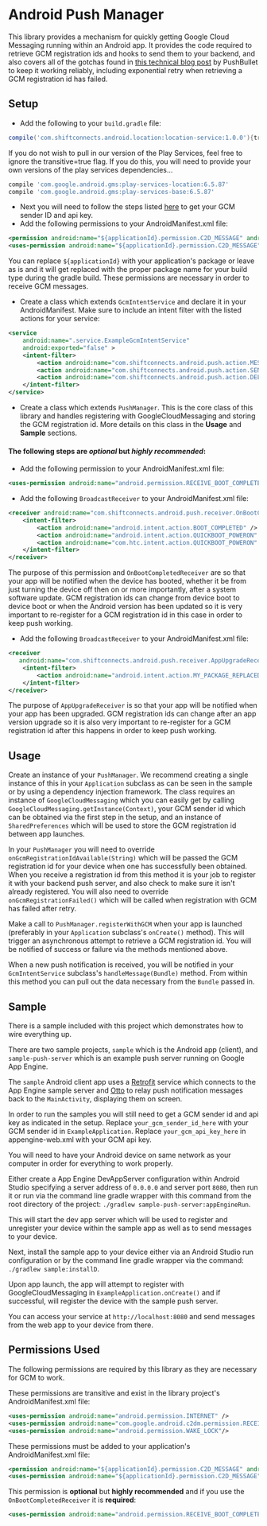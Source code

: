 # Android Push Manager

This library provides a mechanism for quickly getting Google Cloud Messaging running within an Android app. It provides the code required to retrieve GCM registration ids and hooks to send
them to your backend, and also covers all of the gotchas found in [this technical blog post](https://blog.pushbullet.com/2014/02/12/keeping-google-cloud-messaging-for-android-working-reliably-techincal-post/)
by PushBullet to keep it working reliably, including exponential retry when retrieving a GCM registration id has failed.

## Setup
* Add the following to your ```build.gradle``` file:
```gradle
compile('com.shiftconnects.android.location:location-service:1.0.0'){transitive=true}
```
If you do not wish to pull in our version of the Play Services, feel free to ignore the transitive=true flag. If you do this, you will need to provide your own versions of the play services dependencies...
```gradle
compile 'com.google.android.gms:play-services-location:6.5.87'
compile 'com.google.android.gms:play-services-base:6.5.87'
```

* Next you will need to follow the steps listed [here](http://developer.android.com/google/gcm/gs.html) to get your GCM sender ID and api key.
* Add the following permissions to your AndroidManifest.xml file: 
```xml
<permission android:name="${applicationId}.permission.C2D_MESSAGE" android:protectionLevel="signature" />
<uses-permission android:name="${applicationId}.permission.C2D_MESSAGE" />
```
You can replace ```${applicationId}``` with your application's package or leave as is and it will get replaced with the proper
package name for your build type during the gradle build. These permissions are necessary in order to receive GCM messages.

* Create a class which extends ```GcmIntentService``` and declare it in your AndroidManifest. Make sure to include an intent filter with the listed actions for your service:
```xml
<service
    android:name=".service.ExampleGcmIntentService"
    android:exported="false" >
    <intent-filter>
        <action android:name="com.shiftconnects.android.push.action.MESSAGE" />
        <action android:name="com.shiftconnects.android.push.action.SEND_ERROR" />
        <action android:name="com.shiftconnects.android.push.action.DELETED" />
    </intent-filter>
</service>
```
* Create a class which extends ```PushManager```. This is the core class of this library and handles registering with GoogleCloudMessaging and storing the GCM registration id. More details on this class in the **Usage** and **Sample** sections.  


#### The following steps are *optional* but *highly recommended*:
* Add the following permission to your AndroidManifest.xml file:
```xml
<uses-permission android:name="android.permission.RECEIVE_BOOT_COMPLETED"/>
```
* Add the following ```BroadcastReceiver``` to your AndroidManifest.xml file:
```xml
<receiver android:name="com.shiftconnects.android.push.receiver.OnBootCompletedReceiver" >
    <intent-filter>
        <action android:name="android.intent.action.BOOT_COMPLETED" />
        <action android:name="android.intent.action.QUICKBOOT_POWERON" />
        <action android:name="com.htc.intent.action.QUICKBOOT_POWERON" />
    </intent-filter>
</receiver>
```

The purpose of this permission and ```OnBootCompletedReceiver``` are so that your app will be notified when the device has booted, whether it be from just turning the device off then on or more importantly, after a system software update. GCM registration ids can change from device boot to device boot or when the Android version has been updated so it is very important to re-register for a GCM registration id in this case in order to keep push working.

* Add the following ```BroadcastReceiver``` to your AndroidManifest.xml file: 
```xml
<receiver
   android:name="com.shiftconnects.android.push.receiver.AppUpgradeReceiver">
    <intent-filter>
        <action android:name="android.intent.action.MY_PACKAGE_REPLACED" />
    </intent-filter>
</receiver>
```

The purpose of ```AppUpgradeReceiver``` is so that your app will be notified when your app has been upgraded. GCM registration ids can change after an app version upgrade so it is also very important to re-register for a GCM registration id after this happens in order to keep push working.

## Usage

Create an instance of your ```PushManager```. We recommend creating a single instance of this in your ```Application``` subclass as can be seen in the sample or by  using a dependency injection framework. The class requires an instance of ```GoogleCloudMessaging``` which you can easily get by calling ```GoogleCloudMessaging.getInstance(Context)```, your GCM sender id which can be obtained via the first step in the setup, and an instance of ```SharedPreferences``` which will be used to store the GCM registration id between app launches.

In your ```PushManager``` you will need to override ```onGcmRegistrationIdAvailable(String)``` which will be passed the GCM registration id for your device when one has successfully been obtained. When you receive a registration id from this method it is your job to register it with your backend push server, and also check to make sure it isn't already registered. You will also need to override ```onGcmRegistrationFailed()``` which will be called when registration with GCM has failed after retry.

Make a call to ```PushManager.registerWithGCM``` when your app is launched (preferably in your ```Application``` subclass's ```onCreate()``` method). This will trigger an asynchronous attempt to retrieve a GCM registration id. You will be notified of success or failure via the methods mentioned above.

When a new push notification is received, you will be notified in your ```GcmIntentService``` subclass's ```handleMessage(Bundle)``` method. From within this method you can pull out the data necessary from the ```Bundle``` passed in. 

## Sample

There is a sample included with this project which demonstrates how to wire everything up. 

There are two sample projects, ```sample``` which is the Android app (client), and ```sample-push-server``` which is an example push server running on Google App Engine.

The ```sample``` Android client app uses a [Retrofit](https://github.com/square/retrofit) service which connects to the App Engine sample server and [Otto](https://github.com/square/otto) to relay push notification messages back to the ```MainActivity```, displaying them on screen.

In order to run the samples you will still need to get a GCM sender id and api key as indicated in the setup. Replace ```your_gcm_sender_id_here``` with your GCM sender id in ```ExampleApplication```. Replace ```your_gcm_api_key_here``` in appengine-web.xml with your GCM api key.

You will need to have your Android device on same network as your computer in order for everything to work properly.

Either create a App Engine DevAppServer configuration within Android Studio specifying a server address of ```0.0.0.0``` and server port ```8080```, then run it or run via the command line gradle wrapper with this command from the root directory of the project: ```./gradlew sample-push-server:appEngineRun```.

This will start the dev app server which will be used to register and unregister your device within the sample app as well as to send messages to your device.

Next, install the sample app to your device either via an Android Studio run configuration or by the command line gradle wrapper via the command: ```./gradlew sample:installD```.

Upon app launch, the app will attempt to register with GoogleCloudMessaging in ```ExampleApplication.onCreate()``` and if successful, will register the device with the sample push server. 

You can access your service at ```http://localhost:8080``` and send messages from the web app to your device from there.

## Permissions Used

The following permissions are required by this library as they are necessary for GCM to work. 

These permissions are transitive and exist in the library project's AndroidManifest.xml file:

```xml
<uses-permission android:name="android.permission.INTERNET" />
<uses-permission android:name="com.google.android.c2dm.permission.RECEIVE"/>
<uses-permission android:name="android.permission.WAKE_LOCK"/>
```

These permissions must be added to your application's AndroidManifest.xml file:

```xml
<permission android:name="${applicationId}.permission.C2D_MESSAGE" android:protectionLevel="signature" />
<uses-permission android:name="${applicationId}.permission.C2D_MESSAGE" />
```

This permission is **optional** but **highly recommended** and if you use the ```OnBootCompletedReceiver``` it is **required**:

```xml
<uses-permission android:name="android.permission.RECEIVE_BOOT_COMPLETED"/>
```
